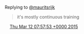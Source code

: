 Replying to [@mauritsrijk](https://twitter.com/mauritsrijk/status/575911626135764992)

> it's mostly continuous training

<img src="../../media/tweet.ico" width="12" /> [Thu Mar 12 07:57:53 +0000 2015](https://twitter.com/DromerDenker/status/575928686278475776)